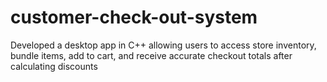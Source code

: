 # customer-check-out-system
Developed a desktop app in C++ allowing users to access store inventory, bundle items, add to cart, and receive accurate checkout totals after calculating discounts
